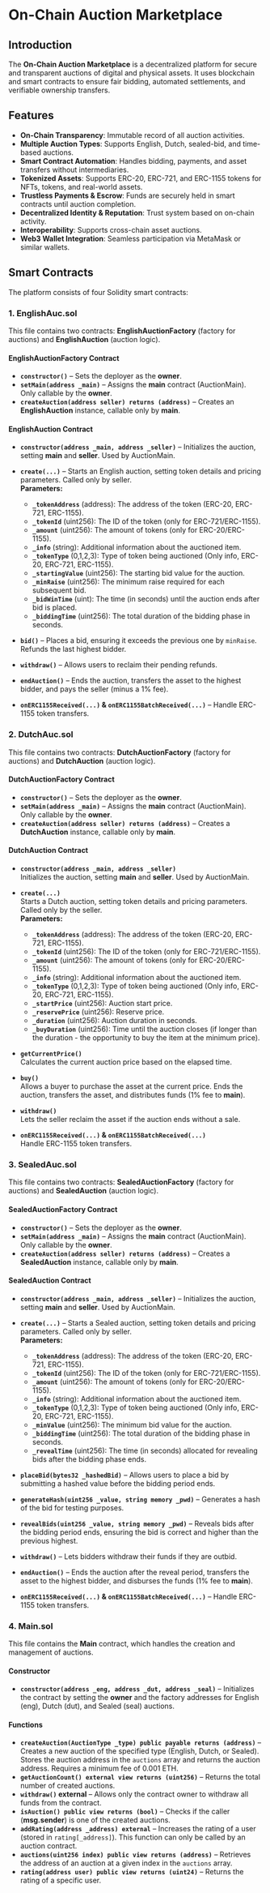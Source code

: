 # On-Chain Auction Marketplace

## Introduction
The **On-Chain Auction Marketplace** is a decentralized platform for secure and transparent auctions of digital and physical assets. It uses blockchain and smart contracts to ensure fair bidding, automated settlements, and verifiable ownership transfers.

## Features
- **On-Chain Transparency**: Immutable record of all auction activities.
- **Multiple Auction Types**: Supports English, Dutch, sealed-bid, and time-based auctions.
- **Smart Contract Automation**: Handles bidding, payments, and asset transfers without intermediaries.
- **Tokenized Assets**: Supports ERC-20, ERC-721, and ERC-1155 tokens for NFTs, tokens, and real-world assets.
- **Trustless Payments & Escrow**: Funds are securely held in smart contracts until auction completion.
- **Decentralized Identity & Reputation**: Trust system based on on-chain activity.
- **Interoperability**: Supports cross-chain asset auctions.
- **Web3 Wallet Integration**: Seamless participation via MetaMask or similar wallets.

## Smart Contracts
The platform consists of four Solidity smart contracts:

### **1. EnglishAuc.sol**
This file contains two contracts: **EnglishAuctionFactory** (factory for auctions) and **EnglishAuction** (auction logic).

#### **EnglishAuctionFactory Contract**
- **`constructor()`** – Sets the deployer as the **owner**.
- **`setMain(address _main)`** – Assigns the **main** contract (AuctionMain). Only callable by the **owner**.
- **`createAuction(address seller) returns (address)`** – Creates an **EnglishAuction** instance, callable only by **main**.

#### **EnglishAuction Contract**
- **`constructor(address _main, address _seller)`** – Initializes the auction, setting **main** and **seller**. Used by AuctionMain.
- **`create(...)`** – Starts an English auction, setting token details and pricing parameters. Called only by seller.  
  **Parameters:**
  - **`_tokenAddress`** (address): The address of the token (ERC-20, ERC-721, ERC-1155).
  - **`_tokenId`** (uint256): The ID of the token (only for ERC-721/ERC-1155).
  - **`_amount`** (uint256): The amount of tokens (only for ERC-20/ERC-1155).
  - **`_info`** (string): Additional information about the auctioned item.
  - **`_tokenType`** (0,1,2,3): Type of token being auctioned (Only info, ERC-20, ERC-721, ERC-1155).
  - **`_startingValue`** (uint256): The starting bid value for the auction.
  - **`_minRaise`** (uint256): The minimum raise required for each subsequent bid.
  - **`_bidWinTime`** (uint): The time (in seconds) until the auction ends after bid is placed.
  - **`_biddingTime`** (uint256): The total duration of the bidding phase in seconds.
  
- **`bid()`** – Places a bid, ensuring it exceeds the previous one by `minRaise`. Refunds the last highest bidder.

- **`withdraw()`** – Allows users to reclaim their pending refunds.

- **`endAuction()`** – Ends the auction, transfers the asset to the highest bidder, and pays the seller (minus a 1% fee).

- **`onERC1155Received(...)` & `onERC1155BatchReceived(...)`** – Handle ERC-1155 token transfers.

### 2. **DutchAuc.sol**
This file contains two contracts: **DutchAuctionFactory** (factory for auctions) and **DutchAuction** (auction logic).

#### **DutchAuctionFactory Contract**
- **`constructor()`** – Sets the deployer as the **owner**.
- **`setMain(address _main)`** – Assigns the **main** contract (AuctionMain). Only callable by the **owner**.
- **`createAuction(address seller) returns (address)`** – Creates a **DutchAuction** instance, callable only by **main**.

#### **DutchAuction Contract**

- **`constructor(address _main, address _seller)`**  
  Initializes the auction, setting **main** and **seller**. Used by AuctionMain.

- **`create(...)`**  
  Starts a Dutch auction, setting token details and pricing parameters. Called only by the seller.  
  **Parameters:**
  - **`_tokenAddress`** (address): The address of the token (ERC-20, ERC-721, ERC-1155).
  - **`_tokenId`** (uint256): The ID of the token (only for ERC-721/ERC-1155).
  - **`_amount`** (uint256): The amount of tokens (only for ERC-20/ERC-1155).
  - **`_info`** (string): Additional information about the auctioned item.
  - **`_tokenType`** (0,1,2,3): Type of token being auctioned (Only info, ERC-20, ERC-721, ERC-1155).
  - **`_startPrice`** (uint256): Auction start price.
  - **`_reservePrice`** (uint256): Reserve price.
  - **`_duration`** (uint256): Auction duration in seconds.
  - **`_buyDuration`** (uint256): Time until the auction closes (if longer than the duration - the opportunity to buy the item at the minimum price).

- **`getCurrentPrice()`**  
  Calculates the current auction price based on the elapsed time.

- **`buy()`**  
  Allows a buyer to purchase the asset at the current price. Ends the auction, transfers the asset, and distributes funds (1% fee to **main**).

- **`withdraw()`**  
  Lets the seller reclaim the asset if the auction ends without a sale.

- **`onERC1155Received(...)` & `onERC1155BatchReceived(...)`**  
  Handle ERC-1155 token transfers.

### 3. **SealedAuc.sol**
This file contains two contracts: **SealedAuctionFactory** (factory for auctions) and **SealedAuction** (auction logic).

#### **SealedAuctionFactory Contract**
- **`constructor()`** – Sets the deployer as the **owner**.
- **`setMain(address _main)`** – Assigns the **main** contract (AuctionMain). Only callable by the **owner**.
- **`createAuction(address seller) returns (address)`** – Creates a **SealedAuction** instance, callable only by **main**.

#### **SealedAuction Contract**
- **`constructor(address _main, address _seller)`** – Initializes the auction, setting **main** and **seller**. Used by AuctionMain.
- **`create(...)`** – Starts a Sealed auction, setting token details and pricing parameters. Called only by seller.  
  **Parameters:**
  - **`_tokenAddress`** (address): The address of the token (ERC-20, ERC-721, ERC-1155).
  - **`_tokenId`** (uint256): The ID of the token (only for ERC-721/ERC-1155).
  - **`_amount`** (uint256): The amount of tokens (only for ERC-20/ERC-1155).
  - **`_info`** (string): Additional information about the auctioned item.
  - **`_tokenType`** (0,1,2,3): Type of token being auctioned (Only info, ERC-20, ERC-721, ERC-1155).
  - **`_minValue`** (uint256): The minimum bid value for the auction.
  - **`_biddingTime`** (uint256): The total duration of the bidding phase in seconds.
  - **`_revealTime`** (uint256): The time (in seconds) allocated for revealing bids after the bidding phase ends.

- **`placeBid(bytes32 _hashedBid)`** – Allows users to place a bid by submitting a hashed value before the bidding period ends.

- **`generateHash(uint256 _value, string memory _pwd)`** – Generates a hash of the bid for testing purposes.

- **`revealBids(uint256 _value, string memory _pwd)`** – Reveals bids after the bidding period ends, ensuring the bid is correct and higher than the previous highest.

- **`withdraw()`** – Lets bidders withdraw their funds if they are outbid.

- **`endAuction()`** – Ends the auction after the reveal period, transfers the asset to the highest bidder, and disburses the funds (1% fee to **main**).

- **`onERC1155Received(...)` & `onERC1155BatchReceived(...)`** – Handle ERC-1155 token transfers.

### 4. **Main.sol**
This file contains the **Main** contract, which handles the creation and management of auctions.

#### **Constructor**
- **`constructor(address _eng, address _dut, address _seal)`** – Initializes the contract by setting the **owner** and the factory addresses for English (eng), Dutch (dut), and Sealed (seal) auctions.

#### **Functions**
- **`createAuction(AuctionType _type) public payable returns (address)`** – Creates a new auction of the specified type (English, Dutch, or Sealed). Stores the auction address in the `auctions` array and returns the auction address. Requires a minimum fee of 0.001 ETH.
- **`getAuctionCount() external view returns (uint256)`** – Returns the total number of created auctions.
- **`withdraw()` external** – Allows only the contract owner to withdraw all funds from the contract.
- **`isAuction() public view returns (bool)`** – Checks if the caller (**msg.sender**) is one of the created auctions.
- **`addRating(address _address) external`** – Increases the rating of a user (stored in `rating[_address]`). This function can only be called by an auction contract.
- **`auctions(uint256 index) public view returns (address)`** – Retrieves the address of an auction at a given index in the `auctions` array.
- **`rating(address user) public view returns (uint24)`** – Returns the rating of a specific user.

